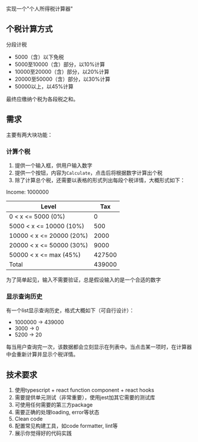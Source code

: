 实现一个"个人所得税计算器"

## 个税计算方式

分段计税

- 5000（含）以下免税
- 5000至10000（含）部分，以10%计算
- 10000至20000（含）部分，以20%计算
- 20000至50000（含）部分，以30%计算
- 50000以上，以45%计算

最终应缴纳个税为各段税之和。

## 需求

主要有两大块功能：

### 计算个税

1. 提供一个输入框，供用户输入数字
2. 提供一个按钮，内容为`Calculate`，点击后将根据数字计算出个税
3. 除了计算总个税，还需要以表格的形式列出每段个税详情，大概形式如下：

Income: 1000000

Level         |   Tax
--------------|------
0 < x <= 5000 (0%) |   0
5000 < x <= 10000 (10%) | 500
10000 < x <= 20000 (20%) | 2000
20000 < x <= 50000 (30%) | 9000
50000 < x <= max (45%) | 427500
Total            | 439000

为了简单起见，输入不需要验证，总是假设输入的是一个合适的数字

### 显示查询历史

有一个list显示查询历史，格式大概如下（可自行设计）：

- 1000000 -> 439000
- 3000 -> 0
- 5200 -> 20

每当用户查询完一次，该数据都会立刻显示在列表中。当点击某一项时，在计算器中会重新计算并显示个税详情。

## 技术要求

1. 使用typescript + react function component + react hooks
2. 需要提供单元测试（非常重要），使用jest加其它需要的测试库
3. 可使用任何需要的第三方package
4. 需要正确的处理loading, error等状态
5. Clean code
6. 配置常见构建工具，如code formatter, lint等
8. 展示你觉得好的代码实践

